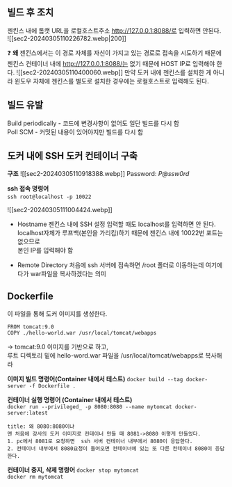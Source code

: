 ## 빌드 후 조치
젠킨스 내에 톰캣 URL을 로컬호스트주소 http://127.0.0.1:8088/로 입력하면 안된다.  
![[sec2-20240305110226782.webp|200]]

❓ **왜**
젠킨스에서는 이 경로 자체를 자신이 가지고 있는 경로로 접속을 시도하기 때문에 젠킨스 컨테이너 내에 http://127.0.0.1:8088/는 없기 때문에 HOST IP로 입력해야 한다.
![[sec2-20240305110400060.webp]]
만약 도커 내에 젠킨스를 설치한 게 아니라 윈도우 자체에 젠킨스를 별도로 설치한 경우에는 로컬호스트로 입력해도 된다.


## 빌드 유발
Build periodically - 코드에 변경사항이 없어도 일단 빌드를 다시 함  
Poll SCM - 커밋된 내용이 있어야지만 빌드를 다시 함
## 도커 내에 SSH 도커 컨테이너 구축

**구조**
![[sec2-20240305110918388.webp]]
Password: _P@ssw0rd_

**ssh 접속 명령어**  
`ssh root@localhost -p 10022` 

![[sec2-20240305111004424.webp]]
- Hostname
젠킨스 내에 SSH 설정 입력할 때도 localhost를 입력하면 안 된다.  
localhost자체가 루프백(본인을 가리킴)하기 때문에 젠킨스 내에 10022번 포트는 없으므로  
본인 IP를 입력해야 함

- Remote Directory
처음에 ssh 서버에 접속하면 /root 폴더로 이동하는데 여기에다가 war파일을 복사하겠다는 의미


## Dockerfile
이 파일을 통해 도커 이미지를 생성한다.
```
FROM tomcat:9.0 
COPY ./hello-world.war /usr/local/tomcat/webapps
```
-> tomcat:9.0 이미지를 기반으로 하고,  
루트 디렉토리 밑에 hello-word.war 파일을 /usr/local/tomcat/webapps로 복사해라

**이미지 빌드 명령어(Container 내에서 테스트)**
`docker build --tag docker-server -f Dockerfile .`

**컨테이너 실행 명령어 (Container 내에서 테스트)**  
`docker run --privileged_ -p 8080:8080 --name mytomcat docker-server:latest`

```ad-question
title: 왜 8080:8080이냐
맨 처음에 강사의 도커 이미지로 컨테이너 만들 때 8081->8080 이렇게 만들었다.  
1. pc에서 8081로 요청하면  ssh 서버 컨테이너 내부에서 8080이 응답한다.
2. 컨테이너 내부에서 8080요청이 들어오면 컨테이너에 있는 또 다른 컨테이너 8080이 응답한다.
```


**컨테이너 중지, 삭제  명령어**
`docker stop mytomcat`  
`docker rm mytomcat`
